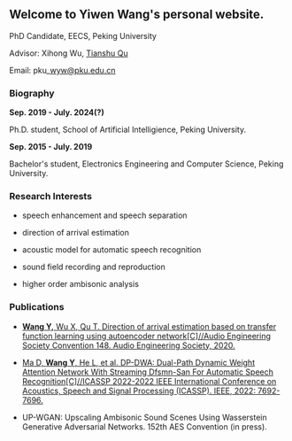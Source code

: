 ## Welcome to Yiwen Wang's personal website.

PhD Candidate, EECS, Peking University

Advisor: Xihong Wu, [Tianshu Qu](http://scholar.pku.edu.cn/qutianshu/)

Email: pku\_wyw@pku.edu.cn


### Biography


**Sep. 2019 - July. 2024(?)**

Ph.D. student, School of Artificial Intelligience, Peking University. 

**Sep. 2015 - July. 2019**

Bachelor's student, Electronics Engineering and Computer Science, Peking University. 

### Research Interests



+ speech enhancement and speech separation

+ direction of arrival estimation

+ acoustic model for automatic speech recognition

+ sound field recording and reproduction

+ higher order ambisonic analysis



### Publications

+ [**Wang Y,** Wu X, Qu T. Direction of arrival estimation based on transfer function learning using autoencoder network[C]//Audio Engineering Society Convention 148. Audio Engineering Society, 2020.](https://www.aes.org/e-lib/browse.cfm?elib=20787)

+ [Ma D, **Wang Y**, He L, et al. DP-DWA: Dual-Path Dynamic Weight Attention Network With Streaming Dfsmn-San For Automatic Speech Recognition[C]//ICASSP 2022-2022 IEEE International Conference on Acoustics, Speech and Signal Processing (ICASSP). IEEE, 2022: 7692-7696.](https://ieeexplore.ieee.org/document/9746328)

+ UP-WGAN: Upscaling Ambisonic Sound Scenes Using Wasserstein Generative Adversarial Networks. 152th AES Convention (in press).


